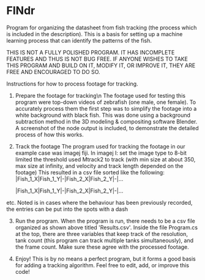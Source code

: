 # FINdr
Program for organizing the datasheet from fish tracking (the process which is included in the description). This is a basis for setting up a machine learning process that can identify the patterns of the fish.


THIS IS NOT A FULLY POLISHED PROGRAM. IT HAS INCOMPLETE FEATURES AND THUS IS NOT BUG FREE. IF ANYONE WISHES TO TAKE THIS PROGRAM AND BUILD ON IT, MODIFY IT, OR IMPROVE IT, THEY ARE FREE AND ENCOURAGED TO DO SO.



Instructions for how to process footage for tracking.


1. Prepare the footage for tracking\n
  The footage used for testing this program were top-down videos of zebrafish (one male, one female). To accurately process them the first step was to simplify the footage into a white background with black fish. This was done using a background subtraction method in the 3D modeling & compositing software Blender. A screenshot of the node output is included, to demonstrate the detailed process of how this works.

2. Track the footage
  The program used for tracking the footage in our example case was imagej fiji. In imagej I:
    set the image type to 8-bit
    limited the threshold
    used Mtrack2 to track (with min size at about 350, max size at infinity, and velocity and track length depended on the footage)
  This resulted in a csv file sorted like the following:
    |Fish_1_X|Fish_1_Y|-|Fish_2_X|Fish_2_Y|-|...
    
    |Fish_1_X|Fish_1_Y|-|Fish_2_X|Fish_2_Y|-|...
    
  etc. Noted is in cases where the behaviour has been previously recorded, the entries can be put into the spots with a dash
  
3. Run the program.
  When the program is run, there needs to be a csv file organized as shown above titled 'Results.csv'. Inside the file Program.cs at the top, there are three variables that keep track of the resolution, tank count (this program can track multiple tanks simultaneously), and the frame count. Make sure these agree with the processed footage.
  
  
  
4. Enjoy!
  This is by no means a perfect program, but it forms a good basis for adding a tracking algorithm. Feel free to edit, add, or improve this code!
